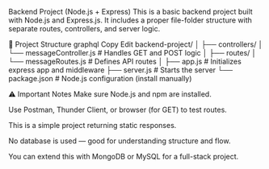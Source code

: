 Backend Project (Node.js + Express)
This is a basic backend project built with Node.js and Express.js. It includes a proper file-folder structure with separate routes, controllers, and server logic.

📁 Project Structure
graphql
Copy
Edit
backend-project/
│
├── controllers/
│   └── messageController.js   # Handles GET and POST logic
│
├── routes/
│   └── messageRoutes.js       # Defines API routes
│
├── app.js                     # Initializes express app and middleware
├── server.js                  # Starts the server
└── package.json               # Node.js configuration (install manually)

⚠️ Important Notes
Make sure Node.js and npm are installed.

Use Postman, Thunder Client, or browser (for GET) to test routes.

This is a simple project returning static responses.

No database is used — good for understanding structure and flow.

You can extend this with MongoDB or MySQL for a full-stack project.
